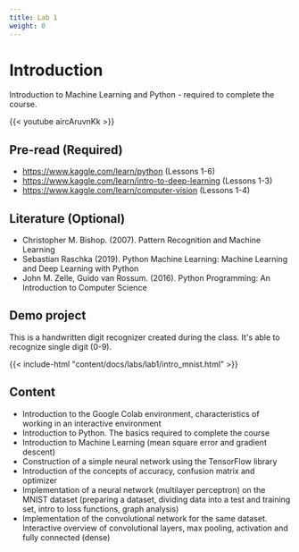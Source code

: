 ```yaml
---
title: Lab 1
weight: 0
---
```


# Introduction

Introduction to Machine Learning and Python - required to complete the course.

{{< youtube aircAruvnKk >}}

## Pre-read (Required)

- https://www.kaggle.com/learn/python (Lessons 1-6)
- https://www.kaggle.com/learn/intro-to-deep-learning (Lessons 1-3)
- https://www.kaggle.com/learn/computer-vision (Lessons 1-4)

## Literature (Optional)

- Christopher M. Bishop. (2007). Pattern Recognition and Machine Learning
- Sebastian Raschka (2019). Python Machine Learning: Machine Learning and Deep Learning with Python
- John M. Zelle, Guido van Rossum. (2016). Python Programming: An Introduction to Computer Science

## Demo project

This is a handwritten digit recognizer created during the class. It's able to recognize single digit (0-9).

{{< include-html "content/docs/labs/lab1/intro_mnist.html" >}}

## Content

- Introduction to the Google Colab environment, characteristics of working in an interactive environment
- Introduction to Python. The basics required to complete the course
- Introduction to Machine Learning (mean square error and gradient descent)
- Construction of a simple neural network using the TensorFlow library
- Introduction of the concepts of accuracy, confusion matrix and optimizer
- Implementation of a neural network (multilayer perceptron) on the MNIST dataset (preparing a dataset, dividing data into a test and training set, intro to loss functions, graph analysis)
- Implementation of the convolutional network for the same dataset. Interactive overview of convolutional layers, max pooling, activation and fully connected (dense)